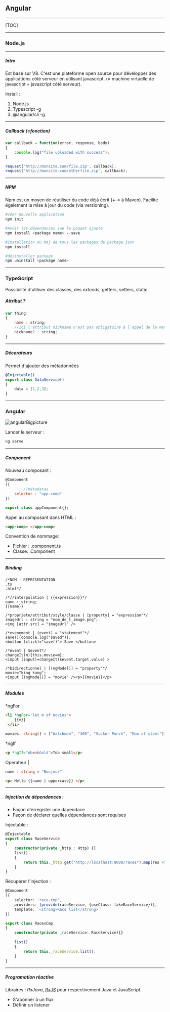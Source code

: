 ## Angular

------

[TOC]

------

### Node.js

------

##### Intro

Est basé sur V8. C'est une plateforme open source pour développer des applications côté serveur en utilisant javascript. (= machine virtuelle de javascript = javascript côté serveur).



Install : 

1. Node.js
2. Typescript -g
3. @angular/cli -g

------

##### Callback (=fonction)

```javascript
var callback = function(error, response, body)
{
    console.log("file uploaded with success");
}

request('http://monsite.com/file.zip', callback);
request('http://monsite.com/otherfile.zip', callback);
```

------

##### NPM

Npm est un moyen de réutiliser du code déjà écrit (+-= à Maven). Facilite également la mise à jour du code (via versioning). 

```bash
#céer nouvelle application
npm init 

#Avoir les dépendances sue le paquet ajouté
npm install <package name> --save

#installation ou maj de tous les packages de package.json
npm install

#désinstaller package
npm uninstall <package name>
```

------

### TypeScript

Possibilité d'utiliser des classes, des *extends*, getters, setters, static

##### Attribut ?

```javascript
var thing:
{
    name : string;
    //ici l'attribut nickname n'est pas obligatoire à l'appel de la methode
    nickname? : string;
}
```

------

##### Décorateurs

Permet d'ajouter des métadonnées

```typescript
@Injectable()
export class DataService()
{
    data = [1,2,3];
}
```



------

### Angular

![angularBigpicture](/Users/Berenger/Documents/GitKraken/GKCheatSheet/images/angularBigpicture.png)

Lancer le serveur : 

```Bash
ng serve
```



------

##### Component

Nouveau composant : 

```JavaScript
@Component
({
        //metadatas
    selector : "app-comp"
})

export class appComponent{};
```

Appel au composant dans HTML :

```html
<app-comp> </app-comp>
```

Convention de nommage:

- Fichier : *<component name>*.component.ts
- Classe: *<componentName>*.Component

------

##### Binding

```nginx
/*NOM | REPRESENTATION
.ts
.html*/

/*//interpolation | {{expression}}*/
name : string;
{{name}}

/*propriete/attribut/style/classe | [property] = "expression"*/
imageUrl : string = "nom_de_l_image.png";
<img [attr.src] = "imageUrl" />

/*evenement | (event) = "statement"*/
save(){console.log("saved")};
<button (click)="save()"> Save </button>

/*event | $event*/
changeIt(m){this.movie=m};
<input (input)=changeIt($event.target.value) >

/*bidirectionnel | [(ngModel)] = "property"*/
movie="king kong";
<input [(ngModel)] = "movie" /><p>{{movie}}</p>
```

------

##### Modules

*ngFor

```Html
<li *ngFor='let m of movies'>
    {{m}}
 </li>
```

```typescript
movies: string[] = ["Watchmen", "300", "Sucker Punch", "Man of steel"];
```

*ngIf

```Html
<p *ngIf="nb<nbGold">Too small</p>
```

Operateur |

```typescript
name : string = "Bonjour"
```

```html
<p> Hello {{name | uppercase}} </p>
```

------

##### Injection de dépendances :

- Façon d'erregister une dapendace
- Façon de déclarer quelles dépendances sont requises

Injectable : 

```typescript
@Injectable
export class RaceService
{
    constructor(private _http : Http) {}
    list()
    {
        return this._http.get("http://localhost:9000/races").map(res => ers.json());
    }
}
```



Récupérer l'injection :

```typescript
@Component
({
    selector: 'race-cmp',
    providers: [provide(raceService, {useClass: fakeRaceService})],
    template: `<strong>Race list</strong>`
})

export class RacesCmp
{
    constructor(private _raceService: RaceService){}
    
    list()
    {
        return this._raceService.list();
    }
}
```

------

##### Programation réactive

Libraires : *RxJava*, *<u>RxJS</u>* pour respectivement Java et JavaScript. 

- S'abonner à un flux
- Définir un listener